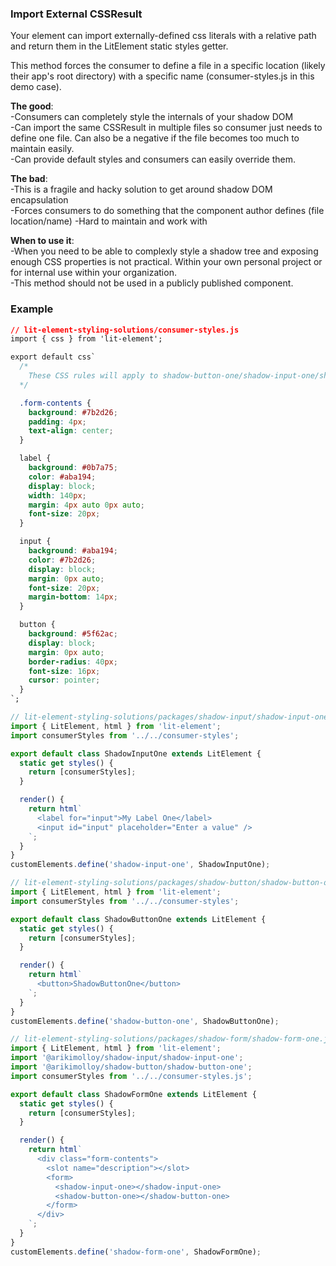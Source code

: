 ### Import External CSSResult

Your element can import externally-defined css literals with a relative path and return them in the LitElement static styles getter.

This method forces the consumer to define a file in a specific location (likely their app's root directory) with a specific name (consumer-styles.js in this demo case).

**The good**:  
-Consumers can completely style the internals of your shadow DOM  
-Can import the same CSSResult in multiple files so consumer just needs to define one file. Can also be a negative if the file becomes too much to maintain easily.  
-Can provide default styles and consumers can easily override them.

**The bad**:  
-This is a fragile and hacky solution to get around shadow DOM encapsulation  
-Forces consumers to do something that the component author defines (file location/name)
-Hard to maintain and work with

**When to use it**:  
-When you need to be able to complexly style a shadow tree and exposing enough CSS properties is not practical. Within your own personal project or for internal use within your organization.  
-This method should not be used in a publicly published component.

### Example

```css
// lit-element-styling-solutions/consumer-styles.js
import { css } from 'lit-element';

export default css`
  /*
    These CSS rules will apply to shadow-button-one/shadow-input-one/shadow-form-one via importing this module
  */

  .form-contents {
    background: #7b2d26;
    padding: 4px;
    text-align: center;
  }

  label {
    background: #0b7a75;
    color: #aba194;
    display: block;
    width: 140px;
    margin: 4px auto 0px auto;
    font-size: 20px;
  }

  input {
    background: #aba194;
    color: #7b2d26;
    display: block;
    margin: 0px auto;
    font-size: 20px;
    margin-bottom: 14px;
  }

  button {
    background: #5f62ac;
    display: block;
    margin: 0px auto;
    border-radius: 40px;
    font-size: 16px;
    cursor: pointer;
  }
`;

```

```js
// lit-element-styling-solutions/packages/shadow-input/shadow-input-one.js
import { LitElement, html } from 'lit-element';
import consumerStyles from '../../consumer-styles';

export default class ShadowInputOne extends LitElement {
  static get styles() {
    return [consumerStyles];
  }

  render() {
    return html`
      <label for="input">My Label One</label>
      <input id="input" placeholder="Enter a value" />
    `;
  }
}
customElements.define('shadow-input-one', ShadowInputOne);
```

```js
// lit-element-styling-solutions/packages/shadow-button/shadow-button-one.js
import { LitElement, html } from 'lit-element';
import consumerStyles from '../../consumer-styles';

export default class ShadowButtonOne extends LitElement {
  static get styles() {
    return [consumerStyles];
  }

  render() {
    return html`
      <button>ShadowButtonOne</button>
    `;
  }
}
customElements.define('shadow-button-one', ShadowButtonOne);
```

```js
// lit-element-styling-solutions/packages/shadow-form/shadow-form-one.js
import { LitElement, html } from 'lit-element';
import '@arikimolloy/shadow-input/shadow-input-one';
import '@arikimolloy/shadow-button/shadow-button-one';
import consumerStyles from '../../consumer-styles.js';

export default class ShadowFormOne extends LitElement {
  static get styles() {
    return [consumerStyles];
  }

  render() {
    return html`
      <div class="form-contents">
        <slot name="description"></slot>
        <form>
          <shadow-input-one></shadow-input-one>
          <shadow-button-one></shadow-button-one>
        </form>
      </div>
    `;
  }
}
customElements.define('shadow-form-one', ShadowFormOne);
```
